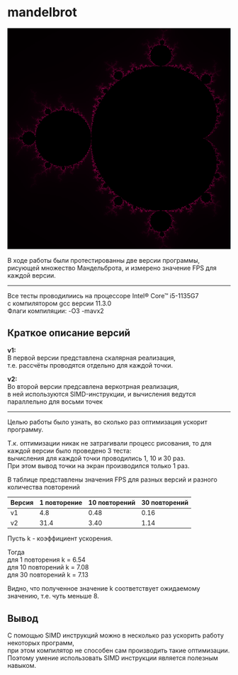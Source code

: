 # mandelbrot

![](./result.png)

В ходе работы были протестированны две версии программы, рисующей множество Мандельброта,
и измерено значение FPS для каждой версии.

___________________________________________________________

Все тесты проводилиись на процессоре Intel® Core™ i5-1135G7\
с компилятором gcc версии 11.3.0\
Флаги компиляции: -O3 -mavx2

## Краткое описание версий ##

**v1:**\
В первой версии представлена скалярная реализация,\
т.е. рассчёты проводятся отдельно для каждой точки.

**v2:**\
Во второй версии предсавлена веркотрная реализация,\
в ней используются SIMD-инструкции, и вычисления ведутся параллельно для восьми точек

___________________________________________________________

Целью работы было узнать, во сколько раз оптимизация ускорит программу.

Т.к. оптимизации никак не затрагивали процесс рисования, то
для каждой версии было проведено 3 теста:\
вычисления для каждой точки проводились 1, 10 и 30 раз.\
При этом вывод точки на экран производился только 1 раз.

В таблице представлены значения FPS для разных версий и разного количества повторений
 
Версия   | 1 повторение | 10 повторений | 30 повторений |
---------|--------------|---------------|---------------|
 v1      |  4.8         | 0.48          | 0.16          |
 v2      | 31.4         | 3.40          | 1.14          |
 
Пусть k - коэффициент ускорения.

Тогда\
для  1 повторения k = 6.54\
для 10 повторений k = 7.08\
для 30 повторений k = 7.13

Видно, что полученное значение k соответствует ожидаемому значению, т.е. чуть меньше 8.

## Вывод ##

С помощью SIMD инструкций можно в несколько раз ускорить работу некоторых программ,\
при этом компилятор не способен сам производить такие оптимизации.\
Поэтому умение использовать SIMD инструкции является полезным навыком.

